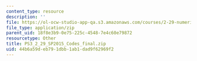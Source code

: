 ```yaml
---
content_type: resource
description: ''
file: https://ol-ocw-studio-app-qa.s3.amazonaws.com/courses/2-29-numerical-fluid-mechanics-spring-2015/44b6a59deb791dbb1ab1dad9f62969f2_PS3_2_29_SP2015_Codes_final.zip
file_type: application/zip
parent_uid: 18f8e3b9-0e75-225c-4548-7e4c60e79872
resourcetype: Other
title: PS3_2_29_SP2015_Codes_final.zip
uid: 44b6a59d-eb79-1dbb-1ab1-dad9f62969f2
---
```

